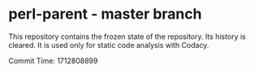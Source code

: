 # perl-parent - master branch

This repository contains the frozen state of the repository.
Its history is cleared. It is used only for static code
analysis with Codacy.

Commit Time: 1712808899